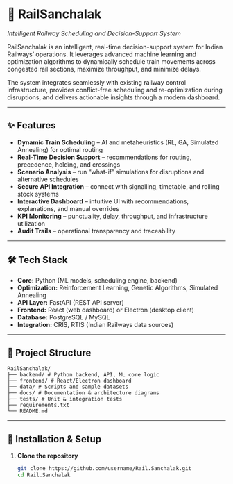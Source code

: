 # 🚆 RailSanchalak  
*Intelligent Railway Scheduling and Decision-Support System*  

RailSanchalak is an intelligent, real-time decision-support system for Indian Railways’ operations. It leverages advanced machine learning and optimization algorithms to dynamically schedule train movements across congested rail sections, maximize throughput, and minimize delays.  

The system integrates seamlessly with existing railway control infrastructure, provides conflict-free scheduling and re-optimization during disruptions, and delivers actionable insights through a modern dashboard.  

---

## ✨ Features  

- **Dynamic Train Scheduling** – AI and metaheuristics (RL, GA, Simulated Annealing) for optimal routing  
- **Real-Time Decision Support** – recommendations for routing, precedence, holding, and crossings  
- **Scenario Analysis** – run “what-if” simulations for disruptions and alternative schedules  
- **Secure API Integration** – connect with signalling, timetable, and rolling stock systems  
- **Interactive Dashboard** – intuitive UI with recommendations, explanations, and manual overrides  
- **KPI Monitoring** – punctuality, delay, throughput, and infrastructure utilization  
- **Audit Trails** – operational transparency and traceability  

---

## 🛠️ Tech Stack  

- **Core:** Python (ML models, scheduling engine, backend)  
- **Optimization:** Reinforcement Learning, Genetic Algorithms, Simulated Annealing  
- **API Layer:** FastAPI (REST API server)  
- **Frontend:** React (web dashboard) or Electron (desktop client)  
- **Database:** PostgreSQL / MySQL  
- **Integration:** CRIS, RTIS (Indian Railways data sources)  

---

## 📁 Project Structure

```text
RailSanchalak/
├── backend/ # Python backend, API, ML core logic
├── frontend/ # React/Electron dashboard
├── data/ # Scripts and sample datasets
├── docs/ # Documentation & architecture diagrams
├── tests/ # Unit & integration tests
├── requirements.txt
└── README.md
```
---

## 🚀 Installation & Setup  

1. **Clone the repository**  
   ```bash
   git clone https://github.com/username/Rail.Sanchalak.git
   cd Rail.Sanchalak
